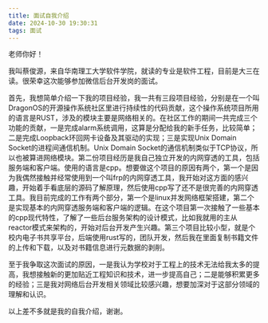 ```yaml
---
title: 面试自我介绍
date: 2024-10-30 19:30:31
tags: 面试
---
```


老师你好！

我叫蔡俊源，来自华南理工大学软件学院，就读的专业是软件工程，目前是大三在读。很荣幸这次能够参加微信后台开发岗的面试。

首先，我想简单介绍一下我的项目经验，我一共有三段项目经验，分别是在一个叫DragonOS的开源操作系统社区里进行持续性的代码贡献，这个操作系统项目所用的语言是RUST，涉及的模块主要是网络相关的。在社区工作的期间一共完成三个功能的贡献，一是完成alarm系统调用，这算是分配给我的新手任务，比较简单；二是完成Loopback环回网卡设备及其驱动的实现；三是实现Unix Domain Socket的进程间通信机制。Unix Domain Socket的通信机制类似于TCP协议，所以也被算进网络模块。第二份项目经历是我自己独立开发的内网穿透的工具，包括服务端和客户端。使用的语言是cpp。想要做这个项目的原因有两个，第一个是因为我偶然接触并经常使用到一个叫frp的内网穿透工具，我开始对这方面的感兴趣，开始着手看底层的源码了解原理，然后使用cpp写了还不是很完善的内网穿透工具。我目前完成的工作有两个部分，第一个是linux并发网络框架搭建，第二个是实现基本的内网穿透服务端和客户端的逻辑。在这个项目第一次接触了一些基本的cpp现代特性，了解了一些后台服务架构的设计模式，比如我就用的主从reactor模式来架构的，开始对后台开发产生兴趣。第三个项目比较小型，就是个校内电子书共享平台，后端使用rust写的，团队开发，然后我在里面复制书籍文件的上传和下载，以及对书籍信息进行元数据的剥削。

至于我争取这次面试的原因，一是我认为学校对于工程上的技术无法给我太多的提高，我想接触新的更加贴近工程知识和技术，进一步提高自己；二是能够积累更多的经验；三是我对网络后台开发相关领域比较感兴趣，想要加深对于这部分领域的理解和认识。

以上差不多就是我的自我介绍，谢谢。